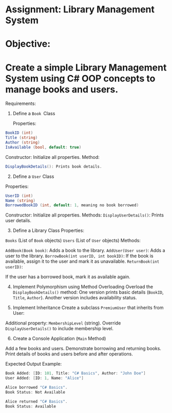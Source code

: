 # Assignment: Library Management System

# Objective:

# Create a simple Library Management System using C# OOP concepts to manage books and users.

Requirements:

1. Define a `Book `Class

   Properties:

```C#
BookID (int)
Title (string)
Author (string)
IsAvailable (bool, default: true)
```
Constructor: Initialize all properties.
Method:

```C# 
DisplayBookDetails(): Prints book details.
```






2. Define a `User` Class

Properties:
```C#
UserID (int)
Name (string)
BorrowedBookID (int, default: 1, meaning no book borrowed)
```

Constructor: Initialize all properties.
Methods:
`DisplayUserDetails()`: Prints user details.




3. Define a Library Class
Properties:

`Books` (List of `Book` objects)
`Users` (List of `User` objects)
Methods:

`AddBook(Book book)`: Adds a book to the library.
`AddUser(User user)`: Adds a user to the library.
`BorrowBook(int userID, int bookID)`:
If the book is available, assign it to the user and mark it as unavailable.
`ReturnBook(int userID)`:

If the user has a borrowed book, mark it as available again. 






4. Implement Polymorphism using Method Overloading
Overload the `DisplayBookDetails()` method:
One version prints basic details (`BookID`, `Title`, `Author`).
Another version includes availability status. 






5. Implement Inheritance
Create a subclass `PremiumUser` that inherits from User:

Additional property: `MembershipLevel` (string).
Override `DisplayUserDetails()` to include membership level. 

6. Create a Console Application (`Main` Method)

Add a few books and users.
Demonstrate borrowing and returning books.
Print details of books and users before and after operations.


Expected Output Example:
```C#
Book Added: [ID: 101, Title: "C# Basics", Author: "John Doe"]
User Added: [ID: 1, Name: "Alice"]

Alice borrowed "C# Basics".
Book Status: Not Available

Alice returned "C# Basics".
Book Status: Available
```
